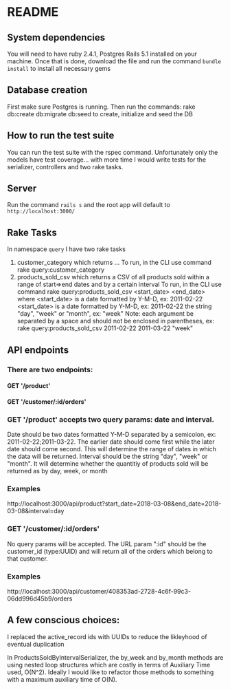 # README


## System dependencies
You will need to have ruby 2.4.1, Postgres Rails 5.1 installed on your machine.  Once that is done, download the file and run the command `bundle install` to install all necessary gems

## Database creation
First make sure Postgres is running.  Then run the commands: rake db:create db:migrate db:seed to create, initialize and seed the DB

## How to run the test suite
You can run the test suite with the rspec command.  Unfortunately only the models have test coverage... with more time I would write tests for the serializer, controllers and two rake tasks.

## Server
Run the command `rails s` and the root app will default to `http://localhost:3000/`

## Rake Tasks
In namespace `query` I have two rake tasks
1. customer_category which returns ...
To run, in the CLI use command rake query:customer_category
2. products_sold_csv which returns a CSV of all products sold within a range of start=>end dates and by a certain interval
To run, in the CLI use command rake query:products_sold_csv <start_date> <end_date> <interval> where
<start_date> is a date formatted by Y-M-D, ex: 2011-02-22
<start_date> is a date formatted by Y-M-D, ex: 2011-02-22
<interval> the string "day", "week" or "month", ex: "week"
Note: each argument be separated by a space and should not be enclosed in parentheses, ex: rake query:products_sold_csv 2011-02-22 2011-03-22 "week"

## API endpoints
### There are two endpoints: 
#### GET '/product'
#### GET '/customer/:id/orders'

### GET '/product' accepts two query params: date and interval. 
Date should be two dates formatted Y-M-D separated by a semicolon, ex: 2011-02-22;2011-03-22.  The earlier date should come first while the later date should come second. This will determine the range of dates in which the data will be returned.  Interval should be the string "day", "week" or "month". It will determine whether the quantitiy of products sold will be returned as by day, week, or month

### Examples
http://localhost:3000/api/product?start_date=2018-03-08&end_date=2018-03-08&interval=day

### GET '/customer/:id/orders'
No query params will be accepted.  The URL param ":id" should be the customer_id (type:UUID) and will return all of the orders which belong to that customer.

### Examples
http://localhost:3000/api/customer/408353ad-2728-4c6f-99c3-06dd996d45b9/orders

## A few conscious choices: 
I replaced the active_record ids with UUIDs to reduce the likleyhood of eventual duplication

In ProductsSoldByIntervalSerializer, the by_week and by_month methods are using nested loop structures which are costly in terms of Auxiliary Time used, O(N^2).  Ideally I would like to refactor those methods to something with a maximum auxiliary time of O(N).

